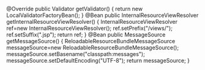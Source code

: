 @Override
	public Validator getValidator() {
		return new LocalValidatorFactoryBean();
	}
	@Bean
	public InternalResourceViewResolver getInternalResourceViewResolver() {
		InternalResourceViewResolver ref=new InternalResourceViewResolver();
		ref.setPrefix("/views/");
		ref.setSuffix(".jsp");
		return ref;
	}
	@Bean
	public MessageSource getMessageSource() {
		ReloadableResourceBundleMessageSource messageSource=new ReloadableResourceBundleMessageSource();
		messageSource.setBasename("classpath:messages");
		messageSource.setDefaultEncoding("UTF-8");
		return messageSource;
	}	
